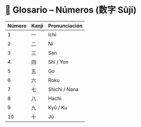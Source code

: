 # 🔢 Glosario – Números (数字 Sūji)

| Número | Kanji | Pronunciación |
|--------|-------|----------------|
| 1      | 一    | Ichi           |
| 2      | 二    | Ni             |
| 3      | 三    | San            |
| 4      | 四    | Shi / Yon      |
| 5      | 五    | Go             |
| 6      | 六    | Roku           |
| 7      | 七    | Shichi / Nana  |
| 8      | 八    | Hachi          |
| 9      | 九    | Kyū / Ku       |
| 10     | 十    | Jū             |
